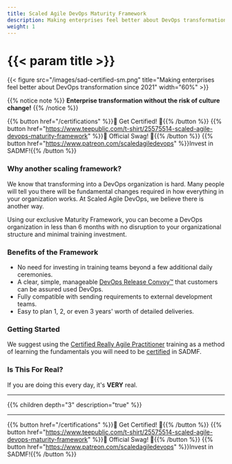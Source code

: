 ```yaml
---
title: Scaled Agile DevOps Maturity Framework
description: Making enterprises feel better about DevOps transformation since 2021
weight: 1
---
```


# {{< param title >}}

{{< figure src="/images/sad-certified-sm.png" title="Making enterprises feel better about DevOps transformation since 2021" width="60%" >}}

{{% notice note %}}
**Enterprise transformation without the risk of culture change!**
{{% /notice %}}

{{% button href="/certifications" %}}🏅 Get Certified! 🏅{{% /button %}}
{{% button href="https://www.teepublic.com/t-shirt/25575514-scaled-agile-devops-maturity-framework" %}}💸 Official Swag! 💸{{% /button %}}
{{% button href="https://www.patreon.com/scaledagiledevops" %}}Invest in SADMF!{{% /button %}}

### Why another scaling framework?

We know that transforming into a DevOps organization is hard. Many people will tell you there will be fundamental changes required in how everything in your organization works. At Scaled Agile DevOps, we believe there is another way.

Using our exclusive Maturity Framework, you can become a DevOps organization in less than 6 months with no disruption to your organizational structure and minimal training investment.

### Benefits of the Framework

- No need for investing in training teams beyond a few additional daily ceremonies.
- A clear, simple, manageable [DevOps Release Convoy&trade;](./release-convoy/) that customers can be assured used DevOps.
- Fully compatible with sending requirements to external development teams.
- Easy to plan 1, 2, or even 3 years' worth of detailed deliveries.

### Getting Started

We suggest using the [Certified Really Agile Practitioner](https://www.youtube.com/watch?v=cwbiSCgiZNA) training as a method of learning the fundamentals you will need to be [certified](/certifications) in SADMF.

### Is This For Real?

If you are doing this every day, it's **VERY** real.

---

{{% children depth="3" description="true" %}}

---

{{% button href="/certifications" %}}🏅 Get Certified! 🏅{{% /button %}}
{{% button href="https://www.teepublic.com/t-shirt/25575514-scaled-agile-devops-maturity-framework" %}}💸 Official Swag! 💸{{% /button %}}
{{% button href="https://www.patreon.com/scaledagiledevops" %}}Invest in SADMF!{{% /button %}}
